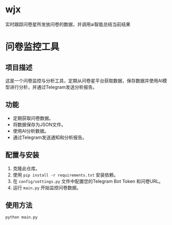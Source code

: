 # wjx
实时跟踪问卷星所发放问卷的数据，并调用ai智能总结当前结果

# 问卷监控工具

## 项目描述

这是一个问卷监控与分析工具，定期从问卷星平台获取数据，保存数据并使用AI模型进行分析，并通过Telegram发送分析报告。

## 功能

- 定期获取问卷数据。
- 将数据保存为JSON文件。
- 使用AI分析数据。
- 通过Telegram发送通知和分析报告。

## 配置与安装

1. 克隆此仓库。
2. 使用 `pip install -r requirements.txt` 安装依赖。
3. 在 `config/settings.py` 文件中配置您的Telegram Bot Token 和问卷URL。
4. 运行 `main.py` 开始监控问卷数据。

## 使用方法

```bash
python main.py

